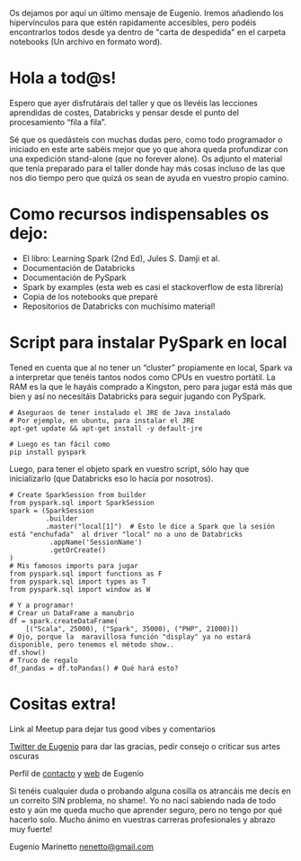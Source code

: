 Os dejamos por aquí un último mensaje de Eugenio. Iremos añadiendo los hipervínculos para que estén rapidamente accesibles, pero podéis encontrarlos todos desde ya dentro de "carta de despedida" en el carpeta notebooks (Un archivo en formato word).

# Hola a tod@s!

Espero que ayer disfrutárais del taller y que  os llevéis las lecciones aprendidas de costes, Databricks y pensar desde el punto del procesamiento “fila a fila”.

Sé que os quedásteis con muchas dudas pero, como todo programador o iniciado en este arte sabéis mejor que yo que ahora queda profundizar con una expedición stand-alone (que no forever alone). Os adjunto el material que tenía preparado para el taller donde hay más cosas incluso de las que nos dio tiempo pero que quizá os sean de ayuda en vuestro propio camino.

# Como recursos indispensables os dejo:

- El libro: Learning Spark (2nd Ed), Jules S. Damji et al.
- Documentación de Databricks
- Documentación de PySpark
- Spark by examples (esta web es casi el stackoverflow de esta librería)
- Copia de los notebooks que preparé
- Repositorios de Databricks con muchísimo material!

# Script para instalar PySpark en local

Tened en cuenta que al no tener un “cluster” propiamente en local, Spark va a interpretar que tenéis tantos nodos como CPUs en vuestro portátil. La RAM es la que le hayáis comprado a Kingston, pero para jugar está más que bien y así no necesitáis Databricks para seguir jugando con PySpark.

```
# Aseguraos de tener instalado el JRE de Java instalado
# Por ejemplo, en ubuntu, para instalar el JRE
apt-get update && apt-get install -y default-jre

# Luego es tan fácil como
pip install pyspark 
```

Luego, para tener el objeto spark en vuestro script, sólo hay que inicializarlo (que Databricks eso lo hacía por nosotros).

```
# Create SparkSession from builder
from pyspark.sql import SparkSession
spark = (SparkSession
         .builder
         .master("local[1]")  # Esto le dice a Spark que la sesión está "enchufada"  al driver "local" no a uno de Databricks
          .appName('SessionName') 
          .getOrCreate()
)
# Mis famosos imports para jugar
from pyspark.sql import functions as F
from pyspark.sql import types as T
from pyspark.sql import window as W

# Y a programar!
# Crear un DataFrame a manubrio
df = spark.createDataFrame(
    [("Scala", 25000), ("Spark", 35000), ("PHP", 21000)])
# Ojo, porque la  maravillosa función "display" ya no estará disponible, pero tenemos el método show..
df.show()
# Truco de regalo
df_pandas = df.toPandas() # Qué hará esto?
```


# Cositas extra!

Link al Meetup para dejar tus good vibes y comentarios

[Twitter de Eugenio](https://twitter.com/nenetto) para dar las gracias, pedir consejo o criticar sus artes oscuras

Perfil de [contacto](https://www.linkedin.com/in/marinetto/) y [web](https://nenetto.com/) de Eugenio 

Si tenéis cualquier duda o probando alguna cosilla os atrancáis me decís en un correito SIN problema, no shame!. Yo no nací sabiendo nada de todo esto y aún me queda mucho que aprender seguro, pero no tengo por qué hacerlo solo. Mucho ánimo en vuestras carreras profesionales y abrazo muy fuerte!

Eugenio Marinetto
nenetto@gmail.com
